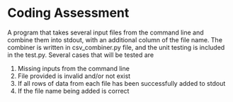 # Coding Assessment

A program that takes several input files from the command line and combine them into stdout, with an additional column of the file name. The combiner is written in csv_combiner.py file, and the unit testing is included in the test.py. Several cases that will be tested are
<ol>
  <li>Missing inputs from the command line</li>
  <li>File provided is invalid and/or not exist</li>
  <li>If all rows of data from each file has been successfully added to stdout</li>
  <li>If the file name being added is correct</li>
</ol>
